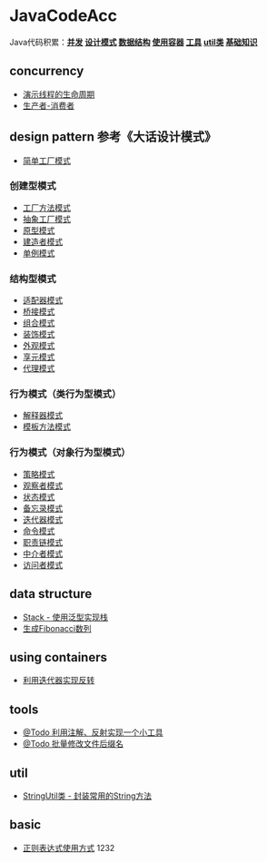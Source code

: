 # JavaCodeAcc
Java代码积累：**[并发](./README.md/#concurrency) [设计模式](./README.md/#design-pattern) [数据结构](./README.md/#data-structure) [使用容器](./README.md/#using-containers) [工具](./README.md/#tools) [util类](./README.md/#util) [基础知识](./README.md/#basic)**

## concurrency
- [演示线程的生命周期](./src/concurrency/ThreadLifeCycle.java)
- [生产者-消费者](./src/concurrency/ProducerAndConsumer.java)

## design pattern 参考《大话设计模式》
- [简单工厂模式](./src/designpattern/factory/simple/Calculator.java)
### 创建型模式
- [工厂方法模式](./src/designpattern/factory/method/FactoryClient.java)
- [抽象工厂模式](./src/designpattern/factory/abstraction/Client.java)
- [原型模式](./src/designpattern/prototype/PrototypeClient.java)
- [建造者模式](./src/designpattern/builder/BuilderClient.java)
- [单例模式](./src/designpattern/singleton/SingletonClient.java)
### 结构型模式
- [适配器模式](./src/designpattern/adapter/AdapterClient.java)
- [桥接模式](./src/designpattern/bridge/BridgeClient.java)
- [组合模式](./src/designpattern/composite/CompositeClient.java)
- [装饰模式](./src/designpattern/decorator/DecoratorClient.java)
- [外观模式](./src/designpattern/facade/FacadeClient.java)
- [享元模式](./src/designpattern/flyweight/FlyWeightClient.java)
- [代理模式](./src/designpattern/proxy/ProxyClient.java)
### 行为模式（类行为型模式）
- [解释器模式](./src/designpattern/interpreter/InterpreterClient.java)
- [模板方法模式](./src/designpattern/template/TemplateClient.java)
### 行为模式（对象行为型模式）
- [策略模式](./src/designpattern/strategy/StrategyClient.java)
- [观察者模式](./src/designpattern/observer/ObserverClient.java)
- [状态模式](./src/designpattern/state/StateClient.java)
- [备忘录模式](./src/designpattern/memento/MementoClient.java)
- [迭代器模式](./src/designpattern/iterator/IteratorClient.java)
- [命令模式](./src/designpattern/command/CommandClient.java)
- [职责链模式](./src/designpattern/responsibilitychain/Client.java)
- [中介者模式](./src/designpattern/mediator/MediatorClient.java)
- [访问者模式](./src/designpattern/visitor/VisitorClient.java)

## data structure
- [Stack - 使用泛型实现栈](./src/datastructure/Stack.java)
- [生成Fibonacci数列](./src/datastructure/Fibonacci.java)

## using containers
- [利用迭代器实现反转](./src/containers/Reverse.java)

## tools
- [@Todo 利用注解、反射实现一个小工具]()
- [@Todo 批量修改文件后缀名]()

## util
- [StringUtil类 - 封装常用的String方法](./src/util/StringUtil.java)

## basic
- [正则表达式使用方式](./src/basic/UsingRegex.java)
1232